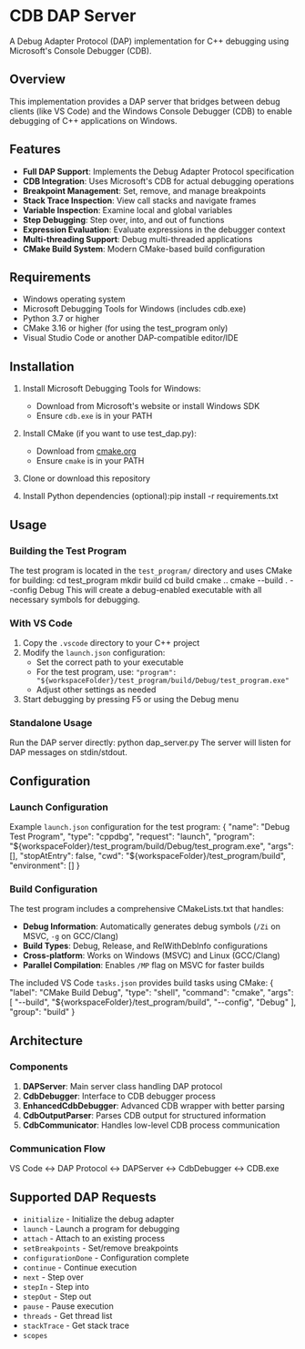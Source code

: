 # CDB DAP Server

A Debug Adapter Protocol (DAP) implementation for C++ debugging using Microsoft's Console Debugger (CDB).

## Overview

This implementation provides a DAP server that bridges between debug clients (like VS Code) and the Windows Console Debugger (CDB) to enable debugging of C++ applications on Windows.

## Features

- **Full DAP Support**: Implements the Debug Adapter Protocol specification
- **CDB Integration**: Uses Microsoft's CDB for actual debugging operations
- **Breakpoint Management**: Set, remove, and manage breakpoints
- **Stack Trace Inspection**: View call stacks and navigate frames
- **Variable Inspection**: Examine local and global variables
- **Step Debugging**: Step over, into, and out of functions
- **Expression Evaluation**: Evaluate expressions in the debugger context
- **Multi-threading Support**: Debug multi-threaded applications
- **CMake Build System**: Modern CMake-based build configuration

## Requirements

- Windows operating system
- Microsoft Debugging Tools for Windows (includes cdb.exe)
- Python 3.7 or higher
- CMake 3.16 or higher (for using the test_program only)
- Visual Studio Code or another DAP-compatible editor/IDE

## Installation

1. Install Microsoft Debugging Tools for Windows:
   - Download from Microsoft's website or install Windows SDK
   - Ensure `cdb.exe` is in your PATH

2. Install CMake (if you want to use test_dap.py):
   - Download from [cmake.org](https://cmake.org/download/)
   - Ensure `cmake` is in your PATH

3. Clone or download this repository

4. Install Python dependencies (optional):pip install -r requirements.txt
## Usage

### Building the Test Program

The test program is located in the `test_program/` directory and uses CMake for building:
cd test_program
mkdir build
cd build
cmake ..
cmake --build . --config Debug
This will create a debug-enabled executable with all necessary symbols for debugging.

### With VS Code

1. Copy the `.vscode` directory to your C++ project
2. Modify the `launch.json` configuration:
   - Set the correct path to your executable
   - For the test program, use: `"program": "${workspaceFolder}/test_program/build/Debug/test_program.exe"`
   - Adjust other settings as needed
3. Start debugging by pressing F5 or using the Debug menu

### Standalone Usage

Run the DAP server directly:
python dap_server.py
The server will listen for DAP messages on stdin/stdout.

## Configuration

### Launch Configuration

Example `launch.json` configuration for the test program:
{
    "name": "Debug Test Program",
    "type": "cppdbg",
    "request": "launch",
    "program": "${workspaceFolder}/test_program/build/Debug/test_program.exe",
    "args": [],
    "stopAtEntry": false,
    "cwd": "${workspaceFolder}/test_program/build",
    "environment": []
}
### Build Configuration

The test program includes a comprehensive CMakeLists.txt that handles:

- **Debug Information**: Automatically generates debug symbols (`/Zi` on MSVC, `-g` on GCC/Clang)
- **Build Types**: Debug, Release, and RelWithDebInfo configurations
- **Cross-platform**: Works on Windows (MSVC) and Linux (GCC/Clang)
- **Parallel Compilation**: Enables `/MP` flag on MSVC for faster builds

The included VS Code `tasks.json` provides build tasks using CMake:
{
    "label": "CMake Build Debug",
    "type": "shell",
    "command": "cmake",
    "args": [
        "--build", 
        "${workspaceFolder}/test_program/build",
        "--config", "Debug"
    ],
    "group": "build"
}
## Architecture

### Components

1. **DAPServer**: Main server class handling DAP protocol
2. **CdbDebugger**: Interface to CDB debugger process
3. **EnhancedCdbDebugger**: Advanced CDB wrapper with better parsing
4. **CdbOutputParser**: Parses CDB output for structured information
5. **CdbCommunicator**: Handles low-level CDB process communication

### Communication Flow
VS Code <-> DAP Protocol <-> DAPServer <-> CdbDebugger <-> CDB.exe
## Supported DAP Requests

- `initialize` - Initialize the debug adapter
- `launch` - Launch a program for debugging
- `attach` - Attach to an existing process
- `setBreakpoints` - Set/remove breakpoints
- `configurationDone` - Configuration complete
- `continue` - Continue execution
- `next` - Step over
- `stepIn` - Step into
- `stepOut` - Step out
- `pause` - Pause execution
- `threads` - Get thread list
- `stackTrace` - Get stack trace
- `scopes`
